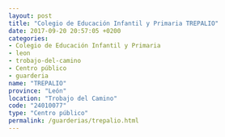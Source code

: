```yaml
---
layout: post
title: "Colegio de Educación Infantil y Primaria TREPALIO"
date: 2017-09-20 20:57:05 +0200
categories:
- Colegio de Educación Infantil y Primaria
- leon
- trobajo-del-camino
- Centro público
- guarderia
name: "TREPALIO"
province: "León"
location: "Trobajo del Camino"
code: "24010077"
type: "Centro público"
permalink: /guarderias/trepalio.html
---
```

